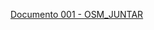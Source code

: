 [Documento 001 - OSM_JUNTAR](https://docs.google.com/document/d/1SiPzC4VWyjk9HvB5Y0YEt3NurF-c8soEZyAxz_AYw3E/edit?tab=t.0) 